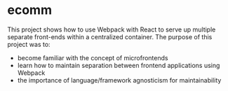 # ecomm

This project shows how to use Webpack with React to serve up multiple separate front-ends within a centralized container.
The purpose of this project was to:
- become familiar with the concept of microfrontends
- learn how to maintain separation between frontend applications using Webpack
- the importance of language/framework agnosticism for maintainability
